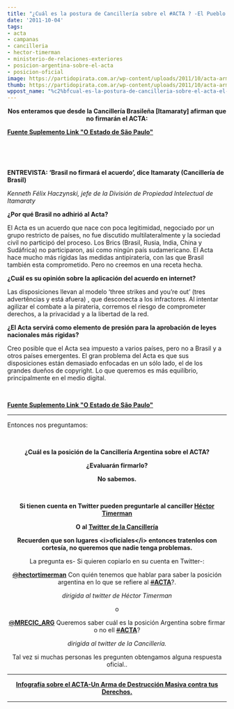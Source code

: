 ```yaml
---
title: "¿Cuál es la postura de Cancillería sobre el #ACTA ? -El Pueblo quiere Saber!"
date: '2011-10-04'
tags:
- acta
- campanas
- cancilleria
- hector-timerman
- ministerio-de-relaciones-exteriores
- posicion-argentina-sobre-el-acta
- posicion-oficial
image: https://partidopirata.com.ar/wp-content/uploads/2011/10/acta-arma-destruccion-masiva.png
thumb: https://partidopirata.com.ar/wp-content/uploads/2011/10/acta-arma-destruccion-masiva-150x150.png
wppost_name: "%c2%bfcual-es-la-postura-de-cancilleria-sobre-el-acta-el-pueblo-quiere-saber"
---
```


<p style="text-align: center;"><strong>Nos enteramos que desde la Cancillería Brasileña [Itamaraty] afirman que no firmarán el ACTA:</strong></p>
<strong><a href="http://blogs.estadao.com.br/link/acta-e-o-fim/" target="_blank">Fuente Suplemento Link "O Estado de São Paulo"</a></strong>

&nbsp;

&nbsp;

<strong>ENTREVISTA: ‘Brasil no firmará el acuerdo’, dice Itamaraty (Cancillería de Brasil)</strong>

<em>Kenneth Félix Haczynski, jefe de la División de Propiedad Intelectual de Itamaraty</em>

<strong>¿Por qué Brasil no adhirió al Acta?</strong>

El Acta es un acuerdo que nace con poca legitimidad, negociado por un grupo restricto de países, no fue discutido multilateralmente y la sociedad civil no participó del proceso. Los Brics (Brasil, Rusia, India, China y Sudáfrica) no participaron, asi como ningún país sudamericano. El Acta hace mucho más rígidas las medidas antipiratería, con las que Brasil también esta comprometido. Pero no creemos en una receta hecha.

<strong>¿Cuál es su opinión sobre la aplicación del acuerdo en internet?</strong>

Las disposiciones llevan al modelo ‘three strikes and you’re out’ (tres advertências y está afuera) , que desconecta a los infractores. Al intentar agilizar el combate a la pirateria, corremos el riesgo de comprometer derechos, a la privacidad y a la libertad de la red.

<strong>¿El Acta servirá como elemento de presión para la aprobación de leyes nacionales más rígidas?</strong>

Creo posible que el Acta sea impuesto a varios países, pero no a Brasil y a otros países emergentes. El gran problema del Acta es que sus disposiciones están demasiado enfocadas en un sólo lado, el de los grandes dueños de copyright. Lo que queremos es más equilíbrio, principalmente en el medio digital.

&nbsp;
<div>

<strong><a href="http://blogs.estadao.com.br/link/acta-e-o-fim/" target="_blank">Fuente Suplemento Link "O Estado de São Paulo"</a></strong>

</div>

<hr />

Entonces nos preguntamos:

&nbsp;
<p style="text-align: center;"><strong>¿Cuál es la posición de la Cancillería Argentina sobre el ACTA?</strong></p>
<p style="text-align: center;"><strong>¿Evaluarán firmarlo?</strong></p>
<p style="text-align: center;"><strong>No sabemos.</strong></p>
&nbsp;
<p style="text-align: center;"><strong>Si tienen cuenta en Twitter pueden preguntarle al canciller <a href="https://twitter.com/#%21/hectortimerman">Héctor Timerman</a></strong></p>
<p style="text-align: center;"><strong>O al <a href="https://twitter.com/#%21/MRECIC_ARG" target="_blank">Twitter de la Cancillería</a></strong></p>
<p style="text-align: center;"><strong>Recuerden que son lugares &lt;i&gt;oficiales&lt;/i&gt; entonces tratenlos con cortesía, no queremos que nadie tenga problemas.</strong></p>
<p style="text-align: center;">La pregunta es- Si quieren copiarlo en su cuenta en Twitter-:</p>
<p style="text-align: center;"><a href="https://twitter.com/#%21/hectortimerman" rel="nofollow" data-screen-name="hectortimerman"><s>@</s><strong>hectortimerman</strong></a> Con quién tenemos que hablar para saber la posición argentina en lo que se refiere al <a title="#ACTA" href="https://twitter.com/#%21/search?q=%23ACTA" rel="nofollow"><s>#</s><strong>ACTA</strong></a>?.</p>
<p style="text-align: center;"><em>dirigida al twitter de Héctor Timerman</em></p>
<p style="text-align: center;">o</p>
<p style="text-align: center;"><a href="https://twitter.com/#%21/MRECIC_ARG" rel="nofollow" data-screen-name="MRECIC_ARG"><s>@</s><strong>MRECIC_ARG</strong></a> Queremos saber cuál es la posición Argentina sobre firmar o no ell <a title="#ACTA" href="https://twitter.com/#%21/search?q=%23ACTA" rel="nofollow"><s>#</s><strong>ACTA</strong></a>?<strong>
</strong><strong></strong></p>
<p style="text-align: center;"><em>dirigida al twitter de la Cancillería.</em></p>
<p style="text-align: center;">Tal vez si muchas personas les pregunten obtengamos alguna respuesta oficial..</p>


<hr />
<p style="text-align: center;"><strong><a href="https://partidopirata.com.ar/1899/infografia-acta-un-arma-de-destruccion-masiva-contra-tus-derechos">Infografía sobre el ACTA-Un Arma de Destrucción Masiva contra tus Derechos.</a></strong></p>


<hr />
